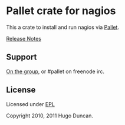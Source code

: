 # Pallet crate for nagios

This a crate to install and run nagios via [Pallet](http://pallet.github.com/pallet).

[Release Notes](https://github.com/pallet/nagios-crate/blob/master/ReleaseNotes.md)

## Support

[On the group](http://groups.google.com/group/pallet-clj), or #pallet on freenode irc.

## License

Licensed under [EPL](http://www.eclipse.org/legal/epl-v10.html)

Copyright 2010, 2011 Hugo Duncan.
